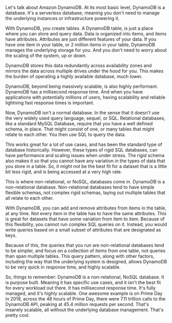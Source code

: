 Let's talk about Amazon DynamoDB. At its most basic level, DynamoDB is a database. It's a serverless database, meaning you don't need to manage the underlying instances or infrastructure powering it. 

With DynamoDB, you create tables. A DynamoDB table, is just a place where you can store and query data. Data is organized into items, and items have attributes. Attributes are just different features of your data. If you have one item in your table, or 2 million items in your table, DynamoDB manages the underlying storage for you. And you don't need to worry about the scaling of the system, up or down. 

DynamoDB stores this data redundantly across availability zones and mirrors the data across multiple drives under the hood for you. This makes the burden of operating a highly available database, much lower. 

DynamoDB, beyond being massively scalable, is also highly performant. DynamoDB has a millisecond response time. And when you have applications with potentially millions of users, having scalability and reliable lightning fast response times is important. 

Now, DynamoDB isn't a normal database. In the sense that it doesn't use the very widely used query language, sequel, or SQL. Relational databases, like a standard MySQL Database, require that you have a well defined schema, in place. That might consist of one, or many tables that might relate to each other. You then use SQL to query the data. 

This works great for a lot of use cases, and has been the standard type of database historically. However, these types of rigid SQL databases, can have performance and scaling issues when under stress. The rigid schema also makes it so that you cannot have any variation in the types of data that you store in a table. So, it might not be the best fit for a dataset that is a little bit less rigid, and is being accessed at a very high rate. 

This is where non-relational, or NoSQL, databases come in. DynamoDB is a non-relational database. Non-relational databases tend to have simple flexible schemas, not complex rigid schemas, laying out multiple tables that all relate to each other. 

With DynamoDB, you can add and remove attributes from items in the table, at any time. Not every item in the table has to have the same attributes. This is great for datasets that have some variation from item to item. Because of this flexibility, you cannot run complex SQL queries on it. Instead, you would write queries based on a small subset of attributes that are designated as keys. 

Because of this, the queries that you run are non-relational databases tend to be simpler, and focus on a collection of items from one table, not queries than span multiple tables. This query pattern, along with other factors, including the way that the underlying system is designed, allows DynamoDB to be very quick in response time, and highly scalable. 

So, things to remember: DynamoDB is a non-relational, NoSQL database. It is purpose built. Meaning it has specific use cases, and it isn't the best fit for every workload out there. It has millisecond response time. It's fully managed, and it's highly scalable. One awesome example is on Prime Day in 2019, across the 48 hours of Prime Day, there were 7.11 trillion calls to the DynamoDB API, peaking at 45.4 million requests per second. That's insanely scalable, all without the underlying database management. That's pretty cool.